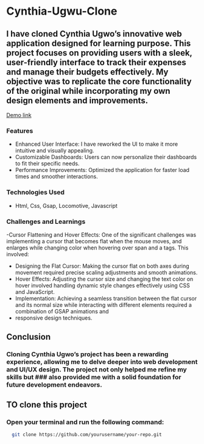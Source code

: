 # Cynthia-Ugwu-Clone
## I have cloned Cynthia Ugwo’s innovative web application designed for learning purpose. This project focuses on providing users with a sleek, user-friendly interface to track their expenses and manage their budgets effectively. My objective was to replicate the core functionality of the original while incorporating my own design elements and improvements.
[Demo link](https://cynthiaugwu-landingpage.netlify.app/)
### Features
- Enhanced User Interface: I have reworked the UI to make it more intuitive and visually appealing.
- Customizable Dashboards: Users can now personalize their dashboards to fit their specific needs.
- Performance Improvements: Optimized the application for faster load times and smoother interactions.
### Technologies Used
- Html, Css, Gsap, Locomotive, Javascript

### Challenges and Learnings
-Cursor Flattening and Hover Effects: One of the significant challenges was implementing a cursor that becomes flat when the mouse moves, and enlarges while changing color when hovering over span and a tags. This involved:
  - Designing the Flat Cursor: Making the cursor flat on both axes during movement required precise scaling adjustments and smooth animations.
  - Hover Effects: Adjusting the cursor size and changing the text color on hover involved handling dynamic style changes effectively using CSS and JavaScript.
  - Implementation: Achieving a seamless transition between the flat cursor and its normal size while interacting with different elements required a combination of GSAP animations and 
  - responsive design techniques.
## Conclusion
### Cloning Cynthia Ugwo’s project has been a rewarding experience, allowing me to delve deeper into web development and UI/UX design. The project not only helped me refine my skills but ### also provided me with a solid foundation for future development endeavors.
## TO clone this project 
 ### Open your terminal and run the following command:
 ```bash
   git clone https://github.com/yourusername/your-repo.git
